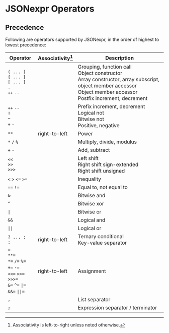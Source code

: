 # JSONexpr Operators

## Precedence

Following are operators supported by JSONexpr, in the order of highest to lowest precedence:

| Operator                                                                                              | Associativity[^1]         | Description                                                     |
| ----------------------------------------------------------------------------------------------------- | ------------------------- | --------------------------------------------------------------- |
| `( ... )`<br>`{ ... }`<br>`[ ... ]`<br>`.`<br>`++` `--`                                               |                           | Grouping, function call<br>Object constructor<br>Array constructor, array subscript, object member accessor<br>Object member accessor<br>Postfix increment, decrement |
| `++` `--`<br>`!`<br>`~`<br>`+` `-`                                                                    |                           | Prefix increment, decrement<br>Logical not<br>Bitwise not<br>Positive, negative                |
| `**`                                                                                                  | right-to-left             | Power                                                           |
| `*` `/` `%`                                                                                           |                           | Multiply, divide, modulus                                       |
| `+` `-`                                                                                               |                           | Add, subtract                                                   |
| `<<`<br>`>>`<br>`>>>`                                                                                 |                           | Left shift<br>Right shift sign-extended<br>Right shift unsigned |
| `<` `>` `<=` `>=`                                                                                     |                           | Inequality                                                      |
| `==` `!=`                                                                                             |                           | Equal to, not equal to                                          |
| `&`                                                                                                   |                           | Bitwise and                                                     |
| `^`                                                                                                   |                           | Bitwise xor                                                     |
| `\|`                                                                                                  |                           | Bitwise or                                                      |
| `&&`                                                                                                  |                           | Logical and                                                     |
| `\|\|`                                                                                                |                           | Logical or                                                      |
| `? ... :`<br>`:`                                                                                      | right-to-left             | Ternary conditional<br>Key-value separator                      |
| `=`<br>`**=`<br>`*=` `/=` `%=`<br>`+=` `-=`<br>`<<=` `>>=` `>>>=`<br>`&=` `^=` `\|=`<br>`&&=` `\|\|=` | right-to-left             | Assignment                                                      |
| `,`                                                                                                   |                           | List separator                                                  |
| `;`                                                                                                   |                           | Expression separator / terminator                               |

[^1]: Associativity is left-to-right unless noted otherwise.
